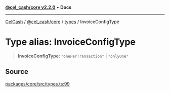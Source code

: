[**@cel_cash/core v2.2.0**](../../README.md) • **Docs**

***

[CelCash](../../../../packages.md) / [@cel\_cash/core](../../README.md) / [types](../README.md) / InvoiceConfigType

# Type alias: InvoiceConfigType

> **InvoiceConfigType**: `"onePerTransaction"` \| `"onlyOne"`

## Source

[packages/core/src/types.ts:99](https://github.com/Pyxlab/celcash/blob/b57c7034bd65dcd5b083f272f9cfe6cc4ff73f7b/packages/core/src/types.ts#L99)
